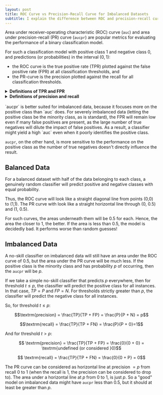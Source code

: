 ```yaml
---
layout: post
title: ROC Curve vs Precision-Recall Curve for Imbalanced Datasets
subtitle: I explain the difference between ROC and precision-recall curves, highlighting their use in evaluating classifiers with imbalanced data.
---
```


<script type="text/javascript" async>
MathJax = {
  tex: {
    inlineMath: [['$', '$'], ['\\(', '\\)']]
  },
  svg: {
    fontCache: 'global'
  }
};
</script>
<script type="text/javascript" id="MathJax-script" async src="https://cdn.jsdelivr.net/npm/mathjax@3/es5/tex-mml-chtml.js"></script>

Area under receiver-operating characteristic (ROC) curve (`auc`) and area under precision-recall (PR) curve (`aucpr`) are popular metrics for evaluating the performance of a binary classification model.

For such a classification model with positive class $1$ and negative class $0$, and predictions (or probabilities) in the interval $(0, 1)$:
- the ROC curve is the true positive rate (TPR) plotted against the false positive rate (FPR) at all classification thresholds, and
- the PR-curve is the precision plotted against the recall for all classification thresholds.

<details>
  <summary><b>Definitions of TPR and FPR</b></summary>
  
  The $TPR$ is the ratio between the number of positives correctly classified as positive and the total number of positives.
  <br/><br/>
  The $FPR$ is the ratio between the number of positives incorrectly classified as negative and the total number of negatives.<br>
  <br/>
  As formulas, we have
  $$TPR = \frac{TP}{TP + FN} $$
  $$FNR = \frac{FP}{FP + TN}$$
</details>

<details>
	<summary><b>Definitions of precision and recall</b></summary>
	$$ \textrm{precision} = \frac{TP}{TP + FP}$$
	$$ \textrm{recall} = \frac{TP}{TP + FN}$$
</details>
<br>
`aucpr` is better suited for imbalanced data, because it focuses more on the positive class than `auc` does. For severely imbalanced data (letting the positive class be the minority class, as is standard), the FPR will remain low even if many false positives are present, as the large number of true negatives will dilute the impact of false positives. As a result, a classifier might yield a high `auc` even when it poorly identifies the positive class. 

`aucpr`, on the other hand, is more sensitive to the performance on the positive class as the number of true negatives doesn't directly influence the result.

## Balanced Data
For a balanced dataset with half of the data belonging to each class, a genuinely random classifier will predict positive and negative classes with equal probability. 

Thus, the ROC curve will look like a straight diagonal line from points (0,0) to (1,1). The PR curve with look like a straight horizontal line through (0, 0.5) and (1, 0.5). 

For such curves, the areas underneath them will be 0.5 for each. Hence, the area the closer to 1, the better. If the area is less than 0.5, the model is decidedly bad. It performs worse than random guesses!

## Imbalanced Data
A no-skill classifier on imbalanced data will still have an area under the ROC curve of 0.5, but the area under the PR curve will be much less. If the positive class is the minority class and has probability $p$ of occurring, then the `aucpr` will be $p$.

If we take a simple no-skill classifier that predicts $p$ everywhere, then for threshold $t \leq p$, the classifier will predict the positive class for all instances. In that case, $TP = P$ and $FP = N$. For thresholds strictly greater than $p$, the classifier will predict the negative class for all instances.

So, for threshold $t \leq p$:

$$\textrm{precision} = \frac{TP}{TP + FP} = \frac{P}{P + N} = p$$

$$\textrm{recall} = \frac{TP}{TP + FN} = \frac{P}{P + 0}=1$$

And for threshold $t > p$:

$$ \textrm{precision} = \frac{TP}{TP + FP} = \frac{0}{0 + 0} = \textrm{undefined (or considered }0)$$

$$ \textrm{recall} = \frac{TP}{TP + FN} = \frac{0}{0 + P} = 0$$

The PR curve can be considered as horizontal line at precision $=p$ from recall $0$ to $1$ (when the recall is 1, the precision can be considered to drop to). The area under a horizontal line at $p$ from 0 to 1, is just $p$. So a "good" model on imbalanced data might have `aucpr` less than 0.5, but it should at least be greater than $p$. 